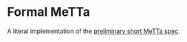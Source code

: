 # Formal MeTTa
A literal implementation of the [preliminary short MeTTa spec](https://github.com/leithaus/rho4u/blob/main/ai/mops-short/mops-short.pdf).
